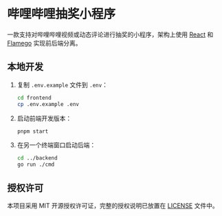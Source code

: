 # 哔哩哔哩抽奖小程序

一款支持对哔哩哔哩视频或动态评论进行抽奖的小程序，架构上使用 [React](https://reactjs.org) 和 [Flamego](https://flamego.dev) 实现前后端分离。

## 本地开发

1. 复制 `.env.example` 文件到 `.env`：
    ```sh
    cd frontend
    cp .env.example .env
    ```
1. 启动前端开发版本：
    ```sh
    pnpm start
    ```
1. 在另一个终端窗口启动后端：
    ```sh
    cd ../backend
    go run ./cmd
    ```

## 授权许可

本项目采用 MIT 开源授权许可证，完整的授权说明已放置在 [LICENSE](LICENSE) 文件中。

